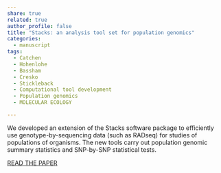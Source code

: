 ```yaml
---
share: true
related: true
author_profile: false
title: "Stacks: an analysis tool set for population genomics"
categories:
  - manuscript
tags:
  - Catchen
  - Hohenlohe
  - Bassham
  - Cresko
  - Stickleback
  - Computational tool development
  - Population genomics
  - MOLECULAR ECOLOGY

---
```

We developed an extension of the Stacks software package to efficiently use genotype-by-sequencing data (such as RADseq) for studies of populations of organisms. The new tools carry out population genomic summary statistics and SNP-by-SNP statistical tests.

[READ THE PAPER](https://onlinelibrary.wiley.com/doi/full/10.1111/mec.12354)
